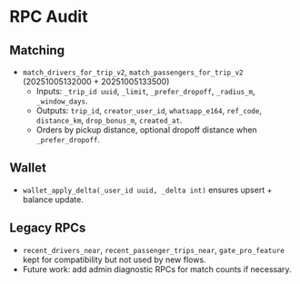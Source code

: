 # RPC Audit

## Matching

- `match_drivers_for_trip_v2`, `match_passengers_for_trip_v2`
  (20251005132000 + 20251005133500)
  - Inputs: `_trip_id uuid`, `_limit`, `_prefer_dropoff`, `_radius_m`,
    `_window_days`.
  - Outputs: `trip_id`, `creator_user_id`, `whatsapp_e164`, `ref_code`,
    `distance_km`, `drop_bonus_m`, `created_at`.
  - Orders by pickup distance, optional dropoff distance when `_prefer_dropoff`.

## Wallet

- `wallet_apply_delta(_user_id uuid, _delta int)` ensures upsert + balance
  update.

## Legacy RPCs

- `recent_drivers_near`, `recent_passenger_trips_near`, `gate_pro_feature` kept
  for compatibility but not used by new flows.
- Future work: add admin diagnostic RPCs for match counts if necessary.
